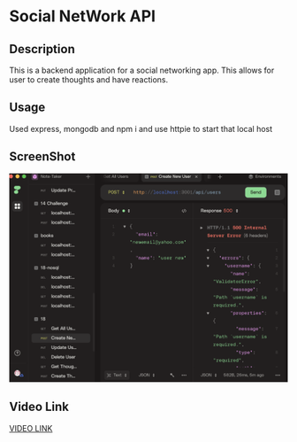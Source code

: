 # Social NetWork API

## Description 
This is a backend application for a social networking app. This allows for user to create thoughts and have reactions. 

## Usage 
Used express, mongodb and npm i and use httpie to start that local host 

## ScreenShot 
![screenshot of app](assets/screenshots.png)

## Video Link

[VIDEO LINK](assets/sna.mp4)